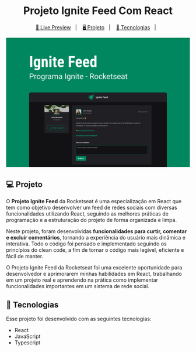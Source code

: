 <h1 align="center">
  Projeto Ignite Feed Com React
</h1>

<p align="center">
  <a href="https://feed-ignite-dun.vercel.app/">🔗 Live Preview</a>&nbsp;&nbsp;&nbsp;|&nbsp;&nbsp;&nbsp;
  <a href="#-projeto">🖥️ Projeto</a>&nbsp;&nbsp;&nbsp;|&nbsp;&nbsp;&nbsp;
  <a href="#-tecnologias">🚀 Tecnologias</a>&nbsp;&nbsp;&nbsp;|&nbsp;&nbsp;&nbsp;
</p>


![Preview](./src/assets/Capa.png)

## 💻 Projeto

O **Projeto Ignite Feed** da Rocketseat é uma especialização em React que tem como objetivo desenvolver um feed de redes sociais com diversas funcionalidades utilizando React, seguindo as melhores práticas de programação e a estruturação do projeto de forma organizada e limpa.

Neste projeto, foram desenvolvidas **funcionalidades para curtir, comentar e excluir comentários**, tornando a experiência do usuário mais dinâmica e interativa. Todo o código foi pensado e implementado seguindo os princípios do clean code, a fim de tornar o código mais legível, eficiente e fácil de manter.

O Projeto Ignite Feed da Rocketseat foi uma excelente oportunidade para desenvolvedor e aprimorarem minhas habilidades em React, trabalhando em um projeto real e aprendendo na prática como implementar funcionalidades importantes em um sistema de rede social.

## 🚀 Tecnologias

Esse projeto foi desenvolvido com as seguintes tecnologias:

- React
- JavaScript
- Typescript

